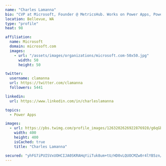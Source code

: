```yaml
---
name: "Charles Lamanna"
bio: "CVP at Microsoft, Founder @ MetricsHub. Works on Power Apps, Power Automate, Power Virtual Agent, Common Data Service and Dynamics 365."
location: Bellevue, WA
type: "profile"
heat: 98

affiliation:
  name: Microsoft
  domain: microsoft.com
  images:
    - url: "/assets/images/organizations/microsoft.com-50x50.jpg"
      width: 50
      height: 50

twitter:
  username: clamanna
  url: https://twitter.com/clamanna
  followers: 5441

linkedin:
  url: https://www.linkedin.com/in/charleslamanna

topics:
  - Power Apps

images:
  - url: https://pbs.twimg.com/profile_images/1263202626922876928/g6qGbHZ-_400x400.jpg
    width: 400
    height: 400
    isCached: true
    title: "Charles Lamanna"

secured: "yhFG7iPUISVxUOHCIJA0SKRAHqYiiTuk8um+tU/HD0vLQUOCMZw0r4lYB5zn/GuwTYznp46pepx2I+QzLlJSpr147iW36bft4dIxbSa/d7YElo/mQ/O9W5OoAPwXXqPFOOv9ZkSy7bH8GrMwapXEt49mjn22JuPs6Hdk0ZVcPcC8oR64/bS3tRRXRM1D2E7Uv/vKW8XG55KmztW06DWuOyZX67Fz0xpdRJN23ZuoTNJi13YbvPbvrX/jqcJLTGj9u2ycZDVq8Fa3ivULMzZvY4Dwt1tvyJz+gP+Nm6Dl7vYSrpnHJ/qZHYnS1ZKoETq/yKqKGwI/+I3GsHaJF+/a+avCu5bVBkhaPjiI/i7ALEcGn7OFV9MOH0MZjRm0Cvrvb5tHro6YvkysTp7ayZ+WxxDIL8BL/J6bv9wpf/8j710=;zKEWnRb6cgNtEGH6NXUfWw=="
---
```


